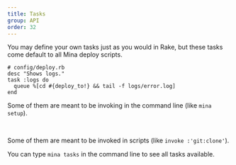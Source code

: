 ```yaml
---
title: Tasks
group: API
order: 32
---
```


You may define your own tasks just as you would in Rake, but these tasks come
default to all Mina deploy scripts.

    # config/deploy.rb
    desc "Shows logs."
    task :logs do
      queue %[cd #{deploy_to!} && tail -f logs/error.log]
    end

Some of them are meant to be invoking in the command line (like `mina setup`).

<br clear="both" />

Some of them are meant to be invoked in scripts (like
`invoke :'git:clone'`).

You can type `mina tasks` in the command line to see all tasks available.
